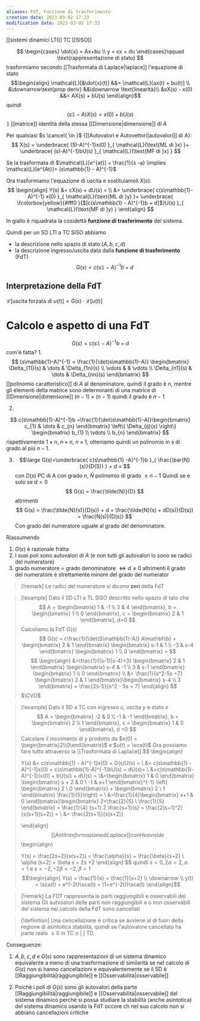 ```yaml
---
aliases: FdT, Funzione di trasferimento
creation date: 2023-03-02 17:33
modification date: 2023-03-02 17:33
---
```

[[sistemi dinamici LTI]] TC [[SISO]]

$$
\begin{cases}
\dot{x} = Ax+bu \\
y = cx + du
\end{cases}\qquad \text{rappresentazione di stato}
$$
trasformiamo secondo [[Trasformata di Laplace|laplace]] l'equazione di stato
$$\begin{align}
\mathcal{L}[&\dot{x}(t)] &&= \mathcal{L}[ax(t) + bu(t)] \\
&\downarrow\text{prop deriv} &&\downarrow \text{linearità}\\
&sX(s) - x(0) &&= AX(s) + bU(s)
\end{align}$$
quindi
$$
(s\mathbb{1} - A)X(s) = x(0) + bU(s)
$$
$\mathbb{1}$ [[matrice]] identità della stessa [[Dimensione|dimensione]] di $A$

Per qualsiasi $s \cancel{ \in }$ {[[Autovalori e Autovettori|autovalori]] di A}:
$$
X(s) = \underbrace{ (SI-A)^{-1}x(0)  }_{ \mathcal{L}(\text{ML di }x) }+ \underbrace{ (sI-A)^{-1}bU(s) }_{ \mathcal{L}(\text{MF di }x) }
$$

Se la trasformata di $\mathcal{L}[e^{at}] = \frac{1}{s -a} \implies \mathcal{L}[e^{At}]= (s\mathbb{1} - A)^{-1}$ 

Ora trasformiamo l'equazione di uscita e sostituiamoli $X(s)$:
$$
\begin{align}
Y(s) &= cX(s) + dU(s) = \\
&= \underbrace{ c(s\mathbb{1}-A)^{-1} x(0)  }_{ \mathcal{L}(\text{ML di }y) }+ \underbrace{ \fcolorbox{yellow}{#fff0 }{$[c(s\mathbb{1} - A)^{-1}b + d]$}U(s) }_{ \mathcal{L}(\text{MF di }y) }
\end{align}
$$

In giallo è riquadrata la cosidettà **funzione di trasferimento** del sistema.

Quindi per un SD LTI a TC SISO abbiamo 
- la descrizione nello spazio di stato $(A,b,c,d)$
- la descrizione ingresso/uscita data dalla **funzione di trasferimento** (FdT)
  $$
G(s) = c(s\mathbb{1}-A)^{-1} b + d
$$

## Interpretazione  della FdT

$\mathcal{L}[$uscita forzata di $u(t)] = G(s)\cdot \mathcal{L}[u(t)]$

# Calcolo e aspetto di una FdT
$$
G(s) = c(s\mathbb{1}-A)^{-1}b + d
$$
com'è fatta?
1.
$$
(s\mathbb{1}-A)^{-1} = \frac{1}{\det(s\mathbb{1}-A)} \begin{bmatrix}
\Delta_{11}(s) & \dots & \Delta_{1n}(s) \\
\vdots &  & \vdots \\
\Delta_{n1}(s)  & \dots & \Delta_{nn}(s)
\end{bmatrix}
$$
[[polinomio caratteristico]] di $A$ al denominatore, quindi il grado è n, mentre gli elementi della matrice sono determinanti di una matrice di [[Dimensione|dimensione]] $(n-1)\times(n-1)$ quindi il grado è $n-1$


2.
$$
c(s\mathbb{1}-A)^{-1}b =\frac{1}{\det(s\mathbb{1}-A)}\begin{bmatrix}
c_{1} & \dots & c_{n}
\end{bmatrix}
\left\{ \Delta_{ij}(s) \right\} \begin{bmatrix}
b_{1} \\
\vdots \\
b_{n}
\end{bmatrix}
$$
rispettivamente $1\times n$, $n\times n$, $n\times 1$, otteniamo quindi un polinomio in $s$ di grado al piú $n-1$.

3. 
   $$\large
G(s)=\underbrace{ c(s\mathbb{1} -A)^{-1}b }_{ \frac{\bar{N}(s)}{D(S)} } + d = 
$$
con $D(s)$ PC di A con grado $n$, $\tilde{N}$ polinomio di grado $\leq n-1$
Quindi se e solo se $d=0$
$$
G(s) = \frac{\tilde{N}}{D}
$$
altrimenti
$$
G(s) =  \frac{\tilde{N}(s)}{D(s)} + d = \frac{\tilde{N}(s) + dD(s)}{D(s)} = \frac{N(s)}{D(s)} 
$$
Con grado del numeratore uguale al grado del denominatore. 

Riassumendo

1. $G(s)$ è razionale fratta
2. I suoi poli sono autovalori di $A$ (e non tutti gli autovalori lo sono se radici del numeratore)
3. grado numeratore = grado denominatore $\iff d \neq 0$ altrimenti il grado del numeratore è strettamente minore del grado del numerator

>[!remark] Le radici del numeratore si dicono **zeri** della FdT


>[!example]
>Dato il SD LTI a TL SISO descritto nello spazio di tato che
> $$
>A = \begin{bmatrix}
1 & -1 \\
3 & 4
\end{bmatrix}, b = \begin{bmatrix}
1 \\
0 
\end{bmatrix}, c = \begin{bmatrix}
2 & 1
\end{bmatrix}, d=0
>$$
>Calcoliamo la FdT $G(s)$
> $$
>G(s) = c\frac{1}{\det(S\mathbb{1}-A)} A\mathbf{b} = \begin{bmatrix}
>2  & 1
>\end{bmatrix} \begin{bmatrix}
>s-1 & 1 \\
>-3 & s-4
>\end{bmatrix} \begin{bmatrix}
>1 \\
>0
>\end{bmatrix} =
>$$
>$$
\begin{align}
> &=\frac{1}{(s-1)(s-4)+3} \begin{bmatrix}
2 & 1
\end{bmatrix} \begin{bmatrix}
s-4 & -1  \\
3 & s-1
\end{bmatrix} \begin{bmatrix}
1 \\
0
\end{bmatrix} \\
 &= \frac{1}{s^2-5s +7} \begin{bmatrix}
2 & 1
\end{bmatrix}\begin{bmatrix}
s-4 \\
3
\end{bmatrix} = \frac{2s-5}{s^2 - 5s + 7}
\end{align}
>$$
>$\CVD$

> [!example]
> Dato il SD a TC con ingresso $u$, uscita $y$ e stato $x$
> $$
> A = \begin{bmatrix}
> -2 & 0 \\
> -1 & -1
> \end{bmatrix}, b = \begin{bmatrix}
> 2 \\
> 1
> \end{bmatrix},
> c = \begin{bmatrix}
> 1 & 0
> \end{bmatrix}, d =0
> $$
> Calcolare il movimento di $y$ prodotto da $x(0) = \begin{bmatrix}2\\0\end{bmatrix}$ e $u(t) = \sca(t)$
> Ora possiamo fare tutto attraverso la [[Trasformata di Laplace]]
> $$
> \begin{align}
> 
> Y(s) &= c(s\mathbb{1} - A)^{-1}x(0) + G(s)U(s) = \\
> &= c(s\mathbb{1} -A)^{-1}x(0) + c(s\mathbb{1}-A)^{-1}bU(s) + dU(s)= \\
> &=c(s\mathbb{1}-A)^{-1}(x(0) + bU(s)) + dU(s) = \\&=\begin{bmatrix}
>1 & 0
>\end{bmatrix} \begin{bmatrix}
>s + 2 & 0 \\
>-1 & s+1
>\end{bmatrix}^{-1} \left( \begin{bmatrix}
>2 \\
>0
>\end{bmatrix} + \begin{bmatrix}
>2 \\
>1
>\end{bmatrix} \frac{1}{5}\right)  = \\
>&=\frac{1}{4}\begin{bmatrix}
s+1 & 0
\end{bmatrix}\begin{bmatrix}
>2+\frac{2}{5} \\
\frac{1}{5}
>\end{bmatrix} = \frac{1}{4} (s+1) 2 \frac{s+1}{s} = \frac{2(s+1)^2}{s(s+1)(s+2)} = \\
> &= \frac{2(s+1)}{s(s+2)}
>
> \end{align}
> $$
> [[Antitrasformazione di Laplace]] con Heaviside
> $$
> \begin{align}
>
>Y(s) = \frac{2s+2}{s(s+2)} = \frac{\alpha}{s} + \frac{\beta}{s+2} \\
>\alpha (s+2) + \beta s = 2s +2
\end{align}
>$$
>quindi $s = 0, 2\alpha = 2, \alpha = 1$ e $s=-2, -2\beta = -2, \beta=1$
>$$\begin{align}
>Y(s) = \frac{1}{s} + \frac{1}{s+2} \\
>\downarrow \\
>y(t) = \sca(t) + e^{-2t}\sca(t) = (1+e^{-2t})\sca(t)
>\end{align}$$



>[!remark]
>La FDT rappresenta le parti raggiungibili e osservabili del sistema
>Gli autvoalori delle parti non raggiungibili e o non osservabili del sistema nel calcolo della FdT sono cancellati

>[!definition]
>Una cencellazione è critica se avviene al di fuori della regione di asintotica stabilità, quindi se l'autovalore cancellato ha parte realo $\geq 0$ in TC o $|.|$ TD


Conseguenze:
1. $A,b,c,d$ e $G(s)$ sono rappresentazioni di un sistema dinamico equivalente a meno di una trasformazione di similarità se nel calcolo di $G(s)$ non si hanno cancellazioni e equivalentemente se il SD è [[Raggiungibilità|raggiungibile]] e [[Osservabilità|osservabile]]

2. Poichè i poli di $G(s)$ sono gli autovalori della parte [[Raggiungibilità|raggiungibile]] e [[Osservabilità|osservabile]] del sistema dinamico perchè si possa studiare la stabilità (anche asintotica) del sistema dinamico usando la FdT occore ch nel suo calcolo non si abbiano cancellazioni critiche


